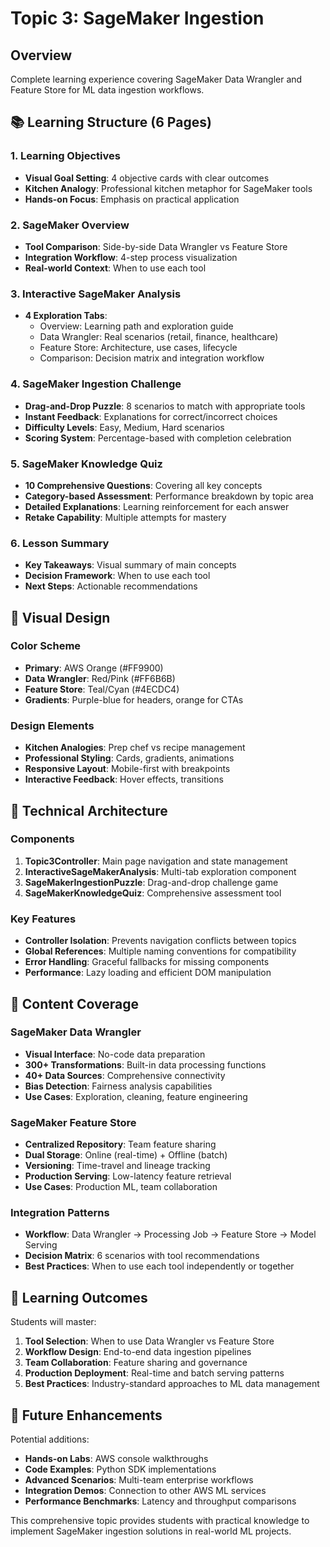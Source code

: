 # Topic 3: SageMaker Ingestion

## Overview
Complete learning experience covering SageMaker Data Wrangler and Feature Store for ML data ingestion workflows.

## 📚 Learning Structure (6 Pages)

### 1. Learning Objectives
- **Visual Goal Setting**: 4 objective cards with clear outcomes
- **Kitchen Analogy**: Professional kitchen metaphor for SageMaker tools
- **Hands-on Focus**: Emphasis on practical application

### 2. SageMaker Overview  
- **Tool Comparison**: Side-by-side Data Wrangler vs Feature Store
- **Integration Workflow**: 4-step process visualization
- **Real-world Context**: When to use each tool

### 3. Interactive SageMaker Analysis
- **4 Exploration Tabs**:
  - Overview: Learning path and exploration guide
  - Data Wrangler: Real scenarios (retail, finance, healthcare)
  - Feature Store: Architecture, use cases, lifecycle
  - Comparison: Decision matrix and integration workflow

### 4. SageMaker Ingestion Challenge
- **Drag-and-Drop Puzzle**: 8 scenarios to match with appropriate tools
- **Instant Feedback**: Explanations for correct/incorrect choices
- **Difficulty Levels**: Easy, Medium, Hard scenarios
- **Scoring System**: Percentage-based with completion celebration

### 5. SageMaker Knowledge Quiz
- **10 Comprehensive Questions**: Covering all key concepts
- **Category-based Assessment**: Performance breakdown by topic area
- **Detailed Explanations**: Learning reinforcement for each answer
- **Retake Capability**: Multiple attempts for mastery

### 6. Lesson Summary
- **Key Takeaways**: Visual summary of main concepts
- **Decision Framework**: When to use each tool
- **Next Steps**: Actionable recommendations

## 🎨 Visual Design

### Color Scheme
- **Primary**: AWS Orange (#FF9900)
- **Data Wrangler**: Red/Pink (#FF6B6B) 
- **Feature Store**: Teal/Cyan (#4ECDC4)
- **Gradients**: Purple-blue for headers, orange for CTAs

### Design Elements
- **Kitchen Analogies**: Prep chef vs recipe management
- **Professional Styling**: Cards, gradients, animations
- **Responsive Layout**: Mobile-first with breakpoints
- **Interactive Feedback**: Hover effects, transitions

## 🔧 Technical Architecture

### Components
1. **Topic3Controller**: Main page navigation and state management
2. **InteractiveSageMakerAnalysis**: Multi-tab exploration component
3. **SageMakerIngestionPuzzle**: Drag-and-drop challenge game
4. **SageMakerKnowledgeQuiz**: Comprehensive assessment tool

### Key Features
- **Controller Isolation**: Prevents navigation conflicts between topics
- **Global References**: Multiple naming conventions for compatibility
- **Error Handling**: Graceful fallbacks for missing components
- **Performance**: Lazy loading and efficient DOM manipulation

## 📖 Content Coverage

### SageMaker Data Wrangler
- **Visual Interface**: No-code data preparation
- **300+ Transformations**: Built-in data processing functions
- **40+ Data Sources**: Comprehensive connectivity
- **Bias Detection**: Fairness analysis capabilities
- **Use Cases**: Exploration, cleaning, feature engineering

### SageMaker Feature Store
- **Centralized Repository**: Team feature sharing
- **Dual Storage**: Online (real-time) + Offline (batch)
- **Versioning**: Time-travel and lineage tracking
- **Production Serving**: Low-latency feature retrieval
- **Use Cases**: Production ML, team collaboration

### Integration Patterns
- **Workflow**: Data Wrangler → Processing Job → Feature Store → Model Serving
- **Decision Matrix**: 6 scenarios with tool recommendations
- **Best Practices**: When to use each tool independently or together

## 🎯 Learning Outcomes

Students will master:
1. **Tool Selection**: When to use Data Wrangler vs Feature Store
2. **Workflow Design**: End-to-end data ingestion pipelines
3. **Team Collaboration**: Feature sharing and governance
4. **Production Deployment**: Real-time and batch serving patterns
5. **Best Practices**: Industry-standard approaches to ML data management

## 🚀 Future Enhancements

Potential additions:
- **Hands-on Labs**: AWS console walkthroughs
- **Code Examples**: Python SDK implementations
- **Advanced Scenarios**: Multi-team enterprise workflows
- **Integration Demos**: Connection to other AWS ML services
- **Performance Benchmarks**: Latency and throughput comparisons

This comprehensive topic provides students with practical knowledge to implement SageMaker ingestion solutions in real-world ML projects.
